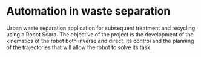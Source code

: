 # Automation in waste separation

Urban waste separation application for subsequent treatment and recycling using a Robot Scara. The objective of the project is the development of the kinematics of the robot both inverse and direct, its control and the planning of the trajectories that will allow the robot to solve its task.

